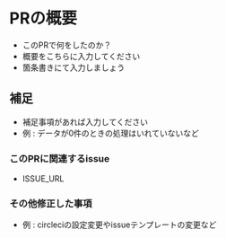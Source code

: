 # PRの概要
- このPRで何をしたのか？
- 概要をこちらに入力してください
- 箇条書きにて入力しましょう

## 補足
- 補足事項があれば入力してください
- 例 : データが0件のときの処理はいれていないなど

### このPRに関連するissue
- ISSUE_URL

### その他修正した事項
- 例 : circleciの設定変更やissueテンプレートの変更など
